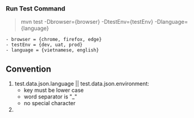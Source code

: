 ### Run Test Command

>mvn test -Dbrowser={browser} -DtestEnv={testEnv} -Dlanguage={language}

    - browser = {chrome, firefox, edge}
    - testEnv = {dev, uat, prod}
    - language = {vietnamese, english}

## Convention

1. test.data.json.language || test.data.json.environment:
    - key must be lower case
    - word separator is "_"
    - no special character
2. 